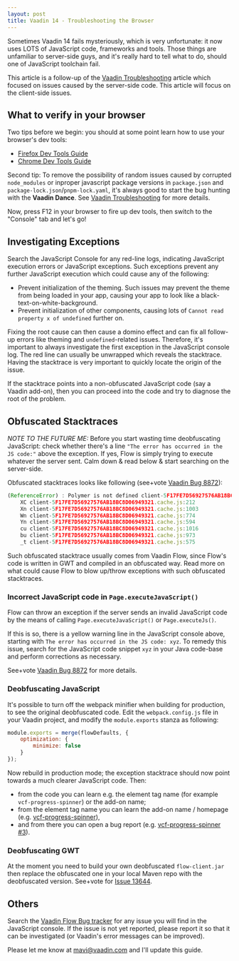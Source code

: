 ```yaml
---
layout: post
title: Vaadin 14 - Troubleshooting the Browser
---
```


Sometimes Vaadin 14 fails mysteriously, which is very unfortunate: it now uses
LOTS of JavaScript code, frameworks and tools. Those things are unfamiliar to server-side
guys, and it's really hard to tell what to do, should one of JavaScript toolchain fail.

This article is a follow-up of the [Vaadin Troubleshooting](../Vaadin-troubleshooting/) article
which focused on issues caused by the server-side code. This article will focus
on the client-side issues.

## What to verify in your browser

Two tips before we begin: you should at some point learn how to use your browser's dev tools:

* [Firefox Dev Tools Guide](https://developer.mozilla.org/en-US/docs/Tools)
* [Chrome Dev Tools Guide](https://developers.google.com/web/tools/chrome-devtools)

Second tip: To remove the possibility of random issues caused by corrupted `node_modules`
or inproper javascript package versions in `package.json` and `package-lock.json`/`pnpm-lock.yaml`,
it's always good to start the bug hunting with the **Vaadin Dance**. See
[Vaadin Troubleshooting](../Vaadin-troubleshooting/) for more details.

Now, press F12 in your browser to fire up dev tools, then switch to the "Console"
tab and let's go!

## Investigating Exceptions

Search the JavaScript Console for any
red-line logs, indicating JavaScript execution errors or JavaScript exceptions.
Such exceptions prevent any further JavaScript execution which could cause any
of the following:

* Prevent initialization of the theming. Such issues may prevent
  the theme from being loaded in your app, causing your app to look like a
  black-text-on-white-background.
* Prevent initialization of other components, causing lots of
  `Cannot read property x of undefined` further on.

Fixing the root cause can then cause a domino effect and can fix all follow-up errors
like theming and `undefined`-related issues. Therefore, it's important to always investigate the
first exception in the JavaScript console log. The red line can usually be unwrapped
which reveals the stacktrace. Having the stacktrace is very important to quickly locate the
origin of the issue.

If the stacktrace points into a non-obfuscated JavaScript code (say a Vaadin add-on), then you can
proceed into the code and try to diagnose the root of the problem.

## Obfuscated Stacktraces

*NOTE TO THE FUTURE ME:* Before you start wasting time deobfuscating JavaScript: check whether there's a line
`"The error has occurred in the JS code:"` above the exception. If yes, Flow is
simply trying to execute whatever the server sent. Calm down & read below & start searching on the server-side.

Obfuscated stacktraces looks like following (see+vote [Vaadin Bug 8872](https://github.com/vaadin/flow/issues/8872)):

```js
(ReferenceError) : Polymer is not defined client-5F17FE7D56927576AB18BC8D06949321.cache.js:212:20
    XC client-5F17FE7D56927576AB18BC8D06949321.cache.js:212
    Xn client-5F17FE7D56927576AB18BC8D06949321.cache.js:1003
    Wn client-5F17FE7D56927576AB18BC8D06949321.cache.js:774
    Yn client-5F17FE7D56927576AB18BC8D06949321.cache.js:594
    cu client-5F17FE7D56927576AB18BC8D06949321.cache.js:1016
    bu client-5F17FE7D56927576AB18BC8D06949321.cache.js:973
    _t client-5F17FE7D56927576AB18BC8D06949321.cache.js:575
```

Such obfuscated stacktrace usually comes from Vaadin Flow, since Flow's code is written
in GWT and compiled in an obfuscated way. Read more on what could cause Flow to
blow up/throw exceptions with such obfuscated stacktraces.

### Incorrect JavaScript code in `Page.executeJavaScript()`

Flow can throw an exception if the server sends an invalid JavaScript code by the means of calling
`Page.executeJavaScript()` or `Page.executeJs()`.

If this is so, there is a yellow warning line in the JavaScript console above,
starting with `The error has occurred in the JS code: xyz`. To remedy this issue,
search for the JavaScript code snippet `xyz` in your Java code-base and perform
corrections as necessary.

See+vote [Vaadin Bug 8872](https://github.com/vaadin/flow/issues/8872) for more details.

### Deobfuscating JavaScript

It's possible to turn off the webpack minifier when building for production, to see the original deobfuscated code.
Edit the `webpack.config.js` file in your Vaadin project, and modify the `module.exports` stanza
as following:

```js
module.exports = merge(flowDefaults, {
    optimization: {
        minimize: false
    }
});
```

Now rebuild in production mode; the exception stacktrace should now point towards a much
clearer JavaScript code. Then:
 
* from the code you can learn e.g. the element tag name (for example `vcf-progress-spinner`) or the add-on name;
* from the element tag name you can learn the add-on name / homepage (e.g. [vcf-progress-spinner](https://github.com/vaadin-component-factory/vcf-progress-spinner)),
* and from there you can open a bug report (e.g. [vcf-progress-spinner #3](https://github.com/vaadin-component-factory/vcf-progress-spinner/issues/3)).

### Deobfuscating GWT

At the moment you need to build your own deobfuscated `flow-client.jar` then
replace the obfuscated one in your local Maven repo with the deobfuscated version. See+vote for
[Issue 13644](https://github.com/vaadin/flow/issues/13644).

## Others

Search the [Vaadin Flow Bug tracker](https://github.com/vaadin/flow/issues) for
any issue you will find in the JavaScript console. If the issue is not yet reported,
please report it so that it can be investigated (or Vaadin's error messages can be improved).

Please let me know at mavi@vaadin.com and I'll update this guide.
